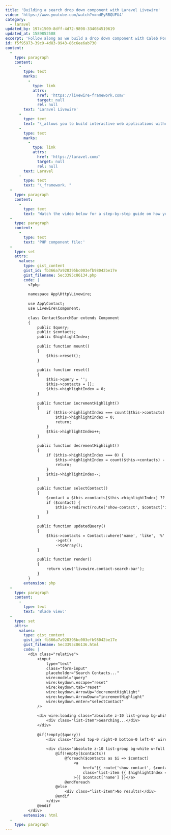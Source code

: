 ```yaml
---
title: 'Building a search drop down component with Laravel Livewire'
video: 'https://www.youtube.com/watch?v=ndEyRBQUFU4'
category:
  - laravel
updated_by: 197c1509-8dff-4d72-9898-334084519619
updated_at: 1589852508
excerpt: 'Follow along as we build a drop down component with Caleb Porzio''s Laravel Livewire.'
id: f5f95973-39c9-4d83-9943-86c6ee6ab730
content:
  -
    type: paragraph
    content:
      -
        type: text
        marks:
          -
            type: link
            attrs:
              href: 'https://livewire-framework.com/'
              target: null
              rel: null
        text: 'Laravel Livewire'
      -
        type: text
        text: "\_allows you to build interactive web applications without any custom JavaScript. It's built around the\_"
      -
        type: text
        marks:
          -
            type: link
            attrs:
              href: 'https://laravel.com/'
              target: null
              rel: null
        text: Laravel
      -
        type: text
        text: "\_framework. "
  -
    type: paragraph
    content:
      -
        type: text
        text: 'Watch the video below for a step-by-step guide on how you can use Laravel Livewire to build an interactive search drop down component, without any custom JavaScript.'
  -
    type: paragraph
    content:
      -
        type: text
        text: 'PHP component file:'
  -
    type: set
    attrs:
      values:
        type: gist_content
        gist_id: fb366a7a928395bc003efb98042be17e
        gist_filename: 5ec3395c86134.php
        code: |
          <?php
          
          namespace App\Http\Livewire;
          
          use App\Contact;
          use Livewire\Component;
          
          class ContactSearchBar extends Component
          {
              public $query;
              public $contacts;
              public $highlightIndex;
          
              public function mount()
              {
                  $this->reset();
              }
          
              public function reset()
              {
                  $this->query = '';
                  $this->contacts = [];
                  $this->highlightIndex = 0;
              }
          
              public function incrementHighlight()
              {
                  if ($this->highlightIndex === count($this->contacts) - 1) {
                      $this->highlightIndex = 0;
                      return;
                  }
                  $this->highlightIndex++;
              }
          
              public function decrementHighlight()
              {
                  if ($this->highlightIndex === 0) {
                      $this->highlightIndex = count($this->contacts) - 1;
                      return;
                  }
                  $this->highlightIndex--;
              }
          
              public function selectContact()
              {
                  $contact = $this->contacts[$this->highlightIndex] ?? null;
                  if ($contact) {
                      $this->redirect(route('show-contact', $contact['id']));
                  }
              }
          
              public function updatedQuery()
              {
                  $this->contacts = Contact::where('name', 'like', '%' . $this->query . '%')
                      ->get()
                      ->toArray();
              }
          
              public function render()
              {
                  return view('livewire.contact-search-bar');
              }
          }
        extension: php
  -
    type: paragraph
    content:
      -
        type: text
        text: 'Blade view:'
  -
    type: set
    attrs:
      values:
        type: gist_content
        gist_id: fb366a7a928395bc003efb98042be17e
        gist_filename: 5ec3395c86136.html
        code: |
          <div class="relative">
              <input
                  type="text"
                  class="form-input"
                  placeholder="Search Contacts..."
                  wire:model="query"
                  wire:keydown.escape="reset"
                  wire:keydown.tab="reset"
                  wire:keydown.ArrowUp="decrementHighlight"
                  wire:keydown.ArrowDown="incrementHighlight"
                  wire:keydown.enter="selectContact"
              />
          
              <div wire:loading class="absolute z-10 list-group bg-white w-full rounded-t-none shadow-lg">
                  <div class="list-item">Searching...</div>
              </div>
          
              @if(!empty($query))
                  <div class="fixed top-0 right-0 bottom-0 left-0" wire:click="reset"></div>
          
                  <div class="absolute z-10 list-group bg-white w-full rounded-t-none shadow-lg">
                      @if(!empty($contacts))
                          @foreach($contacts as $i => $contact)
                              <a
                                  href="{{ route('show-contact', $contact['id']) }}"
                                  class="list-item {{ $highlightIndex === $i ? 'highlight' : '' }}"
                              >{{ $contact['name'] }}</a>
                          @endforeach
                      @else
                          <div class="list-item">No results!</div>
                      @endif
                  </div>
              @endif
          </div>
        extension: html
  -
    type: paragraph
---
```

